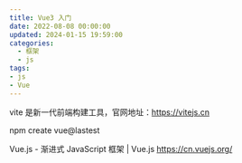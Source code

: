 ```yaml
---
title: Vue3 入门
date: 2022-08-08 00:00:00
updated: 2024-01-15 19:59:00
categories:
  - 框架
  - js
tags:
- js
- Vue
---
```


vite 是新一代前端构建工具，官网地址：<https://vitejs.cn>

npm create vue@lastest

Vue.js - 渐进式 JavaScript 框架 | Vue.js
<https://cn.vuejs.org/>
